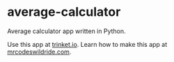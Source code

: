 # average-calculator

Average calculator app written in Python.

Use this app at [trinket.io](https://trinket.io/embed/python3/4f2d9d501b?outputOnly=true&start=result).
Learn how to make this app at [mrcodeswildride.com](https://www.mrcodeswildride.com/).
